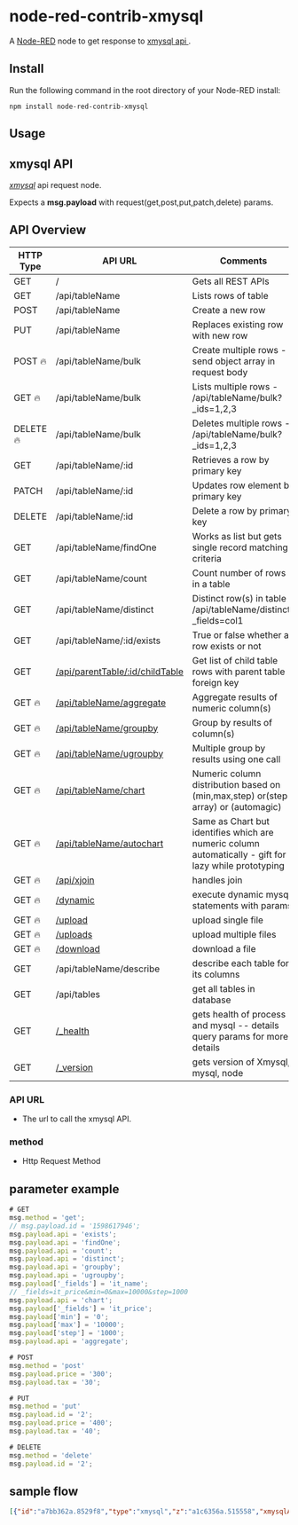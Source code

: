 node-red-contrib-xmysql
========================
A <a href="http://nodered.org" target="_new">Node-RED</a> 
node to get response to  <a href="https://github.com/o1lab/xmysql" target="_new"> xmysql api </a>.

Install
-------
Run the following command in the root directory of your Node-RED install:

    npm install node-red-contrib-xmysql

Usage
-----
## xmysql API 
<i><a href="https://github.com/o1lab/xmysql" target="_new">xmysql</a></i> api request node.

Expects a <b>msg.payload</b> with request(get,post,put,patch,delete) params.

## API Overview

| HTTP Type | API URL                          | Comments                                               |
|-----------|----------------------------------|--------------------------------------------------------- 
| GET       | /                                | Gets all REST APIs                                     |
| GET       | /api/tableName                   | Lists rows of table                                    |
| POST      | /api/tableName                   | Create a new row                                       |
| PUT       | /api/tableName                   | Replaces existing row with new row                     |
| POST :fire:| /api/tableName/bulk             | Create multiple rows - send object array in request body|
| GET  :fire:| /api/tableName/bulk             | Lists multiple rows - /api/tableName/bulk?_ids=1,2,3   |
| DELETE :fire:| /api/tableName/bulk           | Deletes multiple rows - /api/tableName/bulk?_ids=1,2,3 |
| GET       | /api/tableName/:id               | Retrieves a row by primary key                         |
| PATCH     | /api/tableName/:id               | Updates row element by primary key                     |
| DELETE    | /api/tableName/:id               | Delete a row by primary key                            |
| GET       | /api/tableName/findOne           | Works as list but gets single record matching criteria |
| GET       | /api/tableName/count             | Count number of rows in a table                        |
| GET       | /api/tableName/distinct          | Distinct row(s) in table - /api/tableName/distinct?_fields=col1|
| GET       | /api/tableName/:id/exists        | True or false whether a row exists or not              |
| GET       | [/api/parentTable/:id/childTable](https://github.com/o1lab/xmysql#relational-tables)             | Get list of child table rows with parent table foreign key   | 
| GET :fire:| [/api/tableName/aggregate](https://github.com/o1lab/xmysql#aggregate-functions)                  | Aggregate results of numeric column(s)                 |
| GET :fire:| [/api/tableName/groupby](https://github.com/o1lab/xmysql#group-by-having-as-api)                 | Group by results of column(s)                          |
| GET :fire:| [/api/tableName/ugroupby](https://github.com/o1lab/xmysql#union-of-multiple-group-by-statements) | Multiple group by results using one call               |
| GET :fire:| [/api/tableName/chart](https://github.com/o1lab/xmysql#chart)                                    | Numeric column distribution based on (min,max,step) or(step array) or (automagic)|
| GET :fire:| [/api/tableName/autochart](https://github.com/o1lab/xmysql#autochart)                            | Same as Chart but identifies which are numeric column automatically - gift for lazy while prototyping|
| GET :fire:| [/api/xjoin](https://github.com/o1lab/xmysql#xjoin)                                              | handles join                                        |
| GET :fire:| [/dynamic](https://github.com/o1lab/xmysql#run-dynamic-queries)                                  | execute dynamic mysql statements with params           |
| GET :fire:| [/upload](https://github.com/o1lab/xmysql#upload-single-file)                                    | upload single file                                     |
| GET :fire:| [/uploads](https://github.com/o1lab/xmysql#upload-multiple-files)                                | upload multiple files                                  |
| GET :fire:| [/download](https://github.com/o1lab/xmysql#download-file)                                       | download a file                                        |
| GET       | /api/tableName/describe                                           | describe each table for its columns      |
| GET       | /api/tables                                                       | get all tables in database                           |
| GET       | [/_health](https://github.com/o1lab/xmysql#health)                                               | gets health of process and mysql -- details query params for more details |
| GET       | [/_version](https://github.com/o1lab/xmysql#version)                                             | gets version of Xmysql, mysql, node|


### API URL

- The url to call the xmysql API.

### method

- Http Request Method 

## parameter example

```javascript
# GET
msg.method = 'get';
// msg.payload.id = '1598617946';
msg.payload.api = 'exists';
msg.payload.api = 'findOne';
msg.payload.api = 'count';
msg.payload.api = 'distinct';
msg.payload.api = 'groupby';
msg.payload.api = 'ugroupby';
msg.payload['_fields'] = 'it_name';
// _fields=it_price&min=0&max=10000&step=1000
msg.payload.api = 'chart';
msg.payload['_fields'] = 'it_price';
msg.payload['min'] = '0';
msg.payload['max'] = '10000';
msg.payload['step'] = '1000';
msg.payload.api = 'aggregate';

# POST
msg.method = 'post'
msg.payload.price = '300';
msg.payload.tax = '30';

# PUT
msg.method = 'put'
msg.payload.id = '2';
msg.payload.price = '400';
msg.payload.tax = '40';

# DELETE
msg.method = 'delete'
msg.payload.id = '2';
```

## sample flow
```json
[{"id":"a7bb362a.8529f8","type":"xmysql","z":"a1c6356a.515558","xmysqlAPIURL":"http://localhost:3000","tableName":"g5_shop_item","x":420,"y":40,"wires":[["aa46913c.7dce9"]]},{"id":"7141e340.8de68c","type":"inject","z":"a1c6356a.515558","name":"","props":[{"p":"payload"},{"p":"topic","vt":"str"}],"repeat":"","crontab":"","once":false,"onceDelay":0.1,"topic":"","payload":"","payloadType":"date","x":110,"y":40,"wires":[["1504b988.e70b26"]]},{"id":"1504b988.e70b26","type":"function","z":"a1c6356a.515558","name":"","func":"\nreturn msg;","outputs":1,"noerr":0,"initialize":"","finalize":"","x":270,"y":40,"wires":[["a7bb362a.8529f8"]]},{"id":"5e3b6dc5.8ec834","type":"debug","z":"a1c6356a.515558","name":"","active":true,"tosidebar":true,"console":false,"tostatus":false,"complete":"false","statusVal":"","statusType":"auto","x":730,"y":40,"wires":[]},{"id":"aa46913c.7dce9","type":"json","z":"a1c6356a.515558","name":"","property":"payload","action":"","pretty":false,"x":570,"y":40,"wires":[["5e3b6dc5.8ec834"]]},{"id":"b5a12c75.c66c3","type":"xmysql","z":"a1c6356a.515558","xmysqlAPIURL":"http://localhost:3000","tableName":"g5_shop_item","x":420,"y":80,"wires":[["ab117167.5b9d4"]]},{"id":"770389a4.d4ba58","type":"inject","z":"a1c6356a.515558","name":"","props":[{"p":"payload"},{"p":"topic","vt":"str"}],"repeat":"","crontab":"","once":false,"onceDelay":0.1,"topic":"","payload":"","payloadType":"date","x":110,"y":80,"wires":[["850c4a8f.d80fd8"]]},{"id":"850c4a8f.d80fd8","type":"function","z":"a1c6356a.515558","name":"","func":"msg = {};\nmsg.payload = {};\nmsg.method = 'get';\n// msg.payload.id = '1598617946';\n// msg.payload.id = '0';\nmsg.payload.api = 'exists';\nmsg.payload.api = 'findOne';\nmsg.payload.api = 'count';\nmsg.payload.api = 'distinct';\nmsg.payload.api = 'groupby';\nmsg.payload.api = 'ugroupby';\nmsg.payload['_fields'] = 'it_name';\n// _fields=it_price&min=0&max=10000&step=1000\nmsg.payload.api = 'chart';\nmsg.payload['_fields'] = 'it_price';\nmsg.payload['min'] = '0';\nmsg.payload['max'] = '10000';\nmsg.payload['step'] = '1000';\nmsg.payload.api = 'aggregate';\n\nreturn msg;","outputs":1,"noerr":0,"initialize":"","finalize":"","x":270,"y":80,"wires":[["b5a12c75.c66c3"]]},{"id":"9d9e60df.86174","type":"debug","z":"a1c6356a.515558","name":"","active":true,"tosidebar":true,"console":false,"tostatus":false,"complete":"false","statusVal":"","statusType":"auto","x":730,"y":80,"wires":[]},{"id":"ab117167.5b9d4","type":"json","z":"a1c6356a.515558","name":"","property":"payload","action":"","pretty":false,"x":570,"y":80,"wires":[["9d9e60df.86174"]]}]

```
